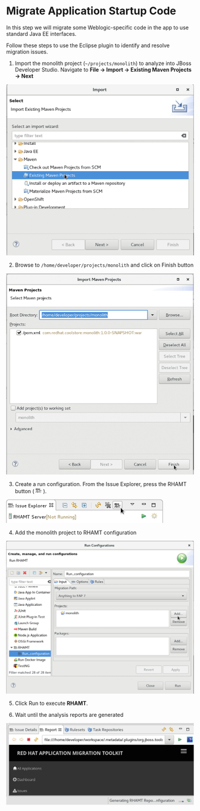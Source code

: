 # Migrate Application Startup Code

In this step we will migrate some Weblogic-specific code in the app to use standard Java EE interfaces.

Follow these steps to use the Eclipse plugin to identify and resolve migration issues.

1. Import the monolith project \(`~/projects/monolith`\) to analyze into JBoss Developer Studio. Navigate to **File → Import → Existing Maven Projects → Next**

![](../images/scenario1/image4.png)

2. Browse to `/home/developer/projects/monolith` and click on Finish button

![](../images/scenario1/image23.png)

3. Create a run configuration. From the Issue Explorer, press the RHAMT button \( ![RHAMT button](../images/scenario1/image43.png) \).

![Select RHAMT button](../images/scenario1/image49.png)

4. Add the monolith project to RHAMT configuration

![](../images/scenario1/image14.png)

5. Click Run to execute **RHAMT**.

6. Wait until the analysis reports are generated

![](../images/scenario1/image60.png)

